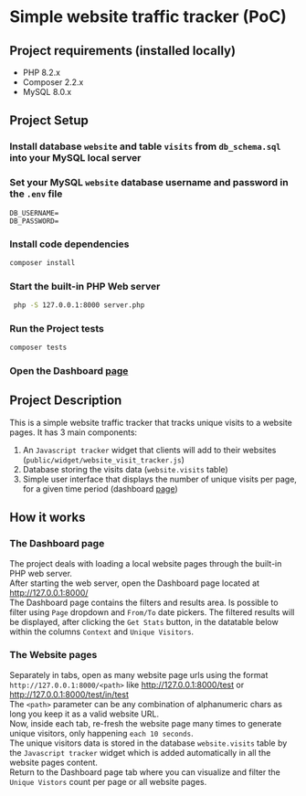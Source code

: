 # Simple website traffic tracker (PoC)

## Project requirements (installed locally)
- PHP 8.2.x
- Composer 2.2.x
- MySQL 8.0.x

## Project Setup

### Install database `website` and table `visits` from `db_schema.sql` into your MySQL local server

### Set your MySQL `website` database username and password in the `.env` file
```
DB_USERNAME=
DB_PASSWORD=
```

### Install code dependencies
```sh
composer install
```

### Start the built-in PHP Web server
```sh
 php -S 127.0.0.1:8000 server.php
```

### Run the Project tests
```sh
composer tests
```

### Open the Dashboard [page](http://127.0.0.1:8000/)

## Project Description
This is a simple website traffic tracker that tracks unique visits to a website pages.
It has 3 main components:
1. An `Javascript tracker` widget that clients will add to their websites (`public/widget/website_visit_tracker.js`)
2. Database storing the visits data (`website.visits` table)
3. Simple user interface that displays the number of unique visits per page, for a given time period (dashboard [page](http://127.0.0.1:8000/))

## How it works

### The Dashboard page
The project deals with loading a local website pages through the built-in PHP web server.   
After starting the web server, open the Dashboard page located at http://127.0.0.1:8000/   
The Dashboard page contains the filters and results area.
Is possible to filter using `Page` dropdown and `From/To` date pickers.
The filtered results will be displayed, after clicking the `Get Stats` button, in the datatable below within the columns `Context` and `Unique Visitors`.   

### The Website pages
Separately in tabs, open as many website page urls using the format `http://127.0.0.1:8000/<path>` like  http://127.0.0.1:8000/test or http://127.0.0.1:8000/test/in/test   
The `<path>` parameter can be any combination of alphanumeric chars as long you keep it as a valid website URL.   
Now, inside each tab, re-fresh the website page many times to generate unique visitors, only happening `each 10 seconds`.   
The unique visitors data is stored in the database `website.visits` table by the `Javascript tracker` widget which is added automatically in all the website pages content.   
Return to the Dashboard page tab where you can visualize and filter the `Unique Vistors` count per page or all website pages.
